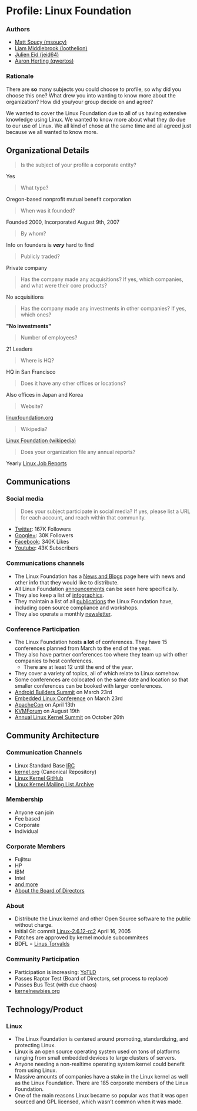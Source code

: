 Profile: Linux Foundation
=========================

### Authors
- [Matt Soucy (msoucy)](mailto:msoucy@csh.rit.edu)
- [Liam Middlebrook (loothelion)](mailto:liammiddlebrook@gmail.com)
- [Julien Eid (jeid64)](mailto:jeid@csh.rit.edu)
- [Aaron Herting (qwertos)](mailto:adh2380@rit.edu)


### Rationale

There are **so** many subjects you could choose to profile, so why did you choose this one?
What drew you into wanting to know more about the organization?
How did you/your group decide on and agree?

We wanted to cover the Linux Foundation due to all of us having extensive knowledge using Linux. We wanted to know more about what they do due to our use of Linux. We all kind of chose at the same time and all agreed just because we all wanted to know more.

## Organizational Details

>	Is the subject of your profile a corporate entity?

Yes

>	What type?

Oregon-based nonprofit mutual benefit corporation

>	When was it founded?

Founded 2000, Incorporated August 9th, 2007

>	By whom?

Info on founders is ***very*** hard to find

>	Publicly traded?

Private company

>	Has the company made any acquisitions? If yes, which companies, and what were their core products?

No acquisitions

>	Has the company made any investments in other companies? If yes, which ones?

**"No investments"**

>	Number of employees?

21 Leaders

>	Where is HQ?

HQ in San Francisco

>	Does it have any other offices or locations?

Also offices in Japan and Korea

>	Website?

[linuxfoundation.org](http://linuxfoundation.org)

>	Wikipedia?

[Linux Foundation (wikipedia)](http://en.wikipedia.org/wiki/Linux_Foundation)

>	Does your organization file any annual reports?

Yearly [Linux Job Reports](http://www.linuxfoundation.org/publications/linux-foundation)


## Communications

### Social media

>	Does your subject participate in social media? If yes, please list a URL for each account, and reach within that community.

- [Twitter](https://twitter.com/linuxfoundation): 167K Followers
- [Google+](https://plus.google.com/+LinuxfoundationOrg/posts): 30K Followers
- [Facebook](https://www.facebook.com/TheLinuxFoundation): 340K Likes
- [Youtube](https://www.youtube.com/user/TheLinuxFoundation): 43K Subscribers


### Communications channels

- The Linux Foundation has a [News and Blogs][] page here with news and other info that they would like to distribute.
- All Linux Foundation [announcements][] can be seen here specifically.
- They also keep a list of [infographics][].
- They maintain a list of all [publications][] the Linux Foundation have, including open source compliance and workshops.
- They also operate a monthly [newsletter][].

[News and Blogs]: http://www.linuxfoundation.org/news-media/news
[announcements]: http://linuxfoundation/news-media/announcements
[infographics]: http://www.linuxfoundation.org/news-media/infographics
[publications]: http://www.linuxfoundation.org/publications
[newsletter]: http://www.linuxfoundation.org/about/stay-connected/newsletter

### Conference Participation

- The Linux Foundation hosts **a lot** of conferences. They have 15 conferences planned from March to the end of the year.
- They also have partner conferences too where they team up with other companies to host conferences.
	- There are at least 12 until the end of the year.
- They cover a variety of topics, all of which relate to Linux somehow.
- Some conferences are colocated on the same date and location so that smaller conferences can be booked with larger conferences.
- [Android Builders Summit](<http://events.linuxfoundation.org/events/android-builders-summit>) on March 23rd
- [Embedded Linux Conference](<http://events.linuxfoundation.org/events/embedded-linux-conference>) on March 23rd
- [ApacheCon](<http://events.linuxfoundation.org/events/apachecon-north-america>) on April 13th
- [KVMForum](<http://events.linuxfoundation.org/events/kvm-forum>) on August 19th
- [Annual Linux Kernel Summit](<http://events.linuxfoundation.org/events/linux-kernel-summit>) on October 26th

## Community Architecture

### Communication Channels

- Linux Standard Base [IRC](irc://irc.freenode.net/lsb)
- [kernel.org](http://kernel.org) (Canonical Repository)
- [Linux Kernel GitHub](https://github.com/torvalds/linux)
- [Linux Kernel Mailing List Archive](https://lkml.org/)

### Membership

- Anyone can join
- Fee based
- Corporate
- Individual

### Corporate Members

- Fujitsu
- HP
- IBM
- Intel
- [and more](http://www.linuxfoundation.org/about/members)
- [About the Board of Directors](http://www.linuxfoundation.org/about/board-members)

### About

- Distribute the Linux kernel and other Open Source software to the public without charge.
- Initial Git commit [Linux-2.6.12-rc2](https://github.com/torvalds/linux/commit/1da177e4c3f41524e886b7f1b8a0c1fc7321cac2) April 16, 2005
- Patches are approved by kernel module subcommitees
- BDFL = [Linus Torvalds](http://en.wikipedia.org/wiki/Linus_Torvalds)

### Community Participation

- Participation is increasing: [YoTLD](http://www.zdnet.com/article/linus-torvalds-still-wants-the-linux-desktop/)
- Passes Raptor Test (Board of Directors, set process to replace)
- Passes Bus Test (with due chaos)
- [kernelnewbies.org](http://kernelnewbies.org/)

## Technology/Product

### Linux

- The Linux Foundation is centered around promoting, standardizing, and protecting Linux.
- Linux is an open source operating system used on tons of platforms ranging from small embedded devices to large clusters of servers.
- Anyone needing a non-realtime operating system kernel could benefit from using Linux.
- Massive amounts of companies have a stake in the Linux kernel as well as the Linux Foundation. There are 185 corporate members of the Linux Foundation.
- One of the main reasons Linux became so popular was that it was open sourced and GPL licensed, which wasn’t common when it was made.
